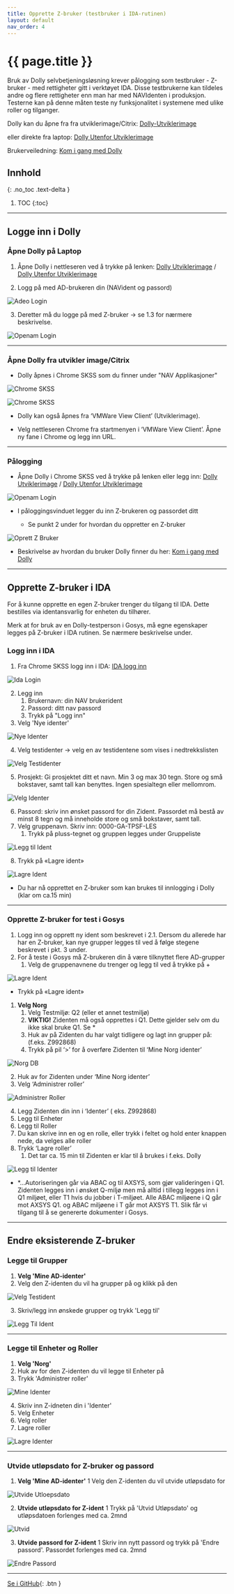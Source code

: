 ```yaml
---
title: Opprette Z-bruker (testbruker i IDA-rutinen)
layout: default
nav_order: 4
---
```


# {{ page.title }}

Bruk av Dolly selvbetjeningsløsning krever pålogging som testbruker - Z-bruker - med rettigheter gitt i verktøyet IDA. Disse testbrukerne kan tildeles andre og flere rettigheter enn man har med NAVIdenten i produksjon. Testerne kan på denne måten teste ny funksjonalitet i systemene med ulike roller og tilganger. 

Dolly kan du åpne fra fra utviklerimage/Citrix: [Dolly-Utviklerimage](https://dolly.nais.preprod.local/)

eller direkte fra laptop: [Dolly Utenfor Utviklerimage](https://dolly.nais-dev-fss.adeo.no/)

Brukerveiledning: [Kom i gang med Dolly](../index.md)

## Innhold
{: .no_toc .text-delta }

1. TOC
{:toc}

---
    
 
## Logge inn i Dolly

### Åpne Dolly på Laptop

1. Åpne Dolly i nettleseren ved å trykke på lenken: [Dolly Utviklerimage](https://dolly.nais.preprod.local/) / [Dolly Utenfor Utviklerimage](https://dolly.nais-dev-fss.adeo.no/) 

2. Logg på med AD-brukeren din (NAVident og passord)

![Adeo Login](assets/adeo_login.png)


3. Deretter må du logge på med Z-bruker → se 1.3 for nærmere beskrivelse.

![Openam Login](assets/openam_logginn.png)

---

### Åpne Dolly fra utvikler image/Citrix
* Dolly åpnes i Chrome SKSS som du finner under "NAV Applikasjoner" 

![Chrome SKSS](assets/windows_search.png)

![Chrome SKSS](assets/chrome_skss.png)

* Dolly kan også åpnes fra ‘VMWare View Client’ (Utviklerimage). 

* Velg nettleseren Chrome  fra startmenyen i ‘VMWare View Client’. Åpne ny fane i Chrome og legg inn URL.

---

### Pålogging
* Åpne Dolly i Chrome SKSS ved å trykke på lenken eller legg inn: [Dolly Utviklerimage](https://dolly.nais.preprod.local/) / [Dolly Utenfor Utviklerimage](https://dolly.nais-dev-fss.adeo.no/)

![Openam Login](assets/openam_logginn.png)

* I påloggingsvinduet legger du inn Z-brukeren og passordet ditt

    * Se punkt 2 under for hvordan du oppretter en Z-bruker

![Oprett Z Bruker](assets/testdatagrupper.png)
* Beskrivelse av hvordan du bruker Dolly finner du her: [Kom i gang med Dolly](../index.md)


---


## Opprette Z-bruker i IDA
For å kunne opprette en egen Z-bruker trenger du tilgang til IDA. Dette bestilles via identansvarlig for enheten du tilhører.  

Merk at for bruk av en Dolly-testperson i Gosys, må egne egenskaper legges på Z-bruker i IDA rutinen. Se nærmere beskrivelse under.

### Logg inn i IDA
1. Fra Chrome SKSS logg inn i IDA: [IDA logg inn](https://ida.adeo.no/#/login)


![Ida Login](assets/ida_login.png)

2. Legg inn 
    1. Brukernavn: din NAV brukerident
    2. Passord: ditt nav passord
    3. Trykk på "Logg inn"
3. Velg 'Nye identer'

![Nye Identer](assets/nye_identer.png)

4. Velg testidenter → velg en av testidentene som vises i nedtrekkslisten

![Velg Testidenter](assets/velg_testident.png)

5. Prosjekt: Gi prosjektet ditt et navn. Min 3 og max 30 tegn. Store og små bokstaver, samt tall kan benyttes. Ingen spesialtegn eller mellomrom.

![Velg Identer](assets/veld_identer.png)

6. Passord: skriv inn ønsket passord for din Zident. Passordet må bestå av minst 8 tegn og må inneholde store og små bokstaver, samt tall.
7. Velg gruppenavn. Skriv inn: 0000-GA-TPSF-LES 
    1. Trykk på pluss-tegnet og gruppen legges under Gruppeliste
    
![Legg til Ident](assets/leggtil_ident.png)

8. Trykk på «Lagre ident»

![Lagre Ident](assets/lagre_ident.png)

* Du har nå opprettet en Z-bruker som kan brukes til innlogging i Dolly (klar om ca.15 min)

---

### Opprette Z-bruker for test i Gosys
1. Logg inn og opprett ny ident som beskrevet i 2.1. Dersom du allerede har har en Z-bruker, kan nye grupper legges til ved å følge stegene beskrevet i pkt. 3 under. 
2. For å teste i Gosys må Z-brukeren din å være tilknyttet flere AD-grupper
    1. Velg de gruppenavnene du trenger og legg til ved å trykke på +

![Lagre Ident](assets/nye_identer_2.png)

* Trykk på «Lagre ident» 


1. **Velg Norg**
    1. Velg Testmiljø: Q2 (eller et annet testmiljø)
    2. **VIKTIG!** Zidenten må også opprettes i Q1. Dette gjelder selv om du ikke skal bruke Q1. Se * 
    3. Huk av på Zidenten du har valgt tidligere og lagt inn grupper på: (f.eks. Z992868)
    4. Trykk på pil ‘>’ for å overføre Zidenten til ‘Mine Norg identer’

![Norg DB](assets/focus_norg_db.png)

2.  Huk av for Zidenten under ‘Mine Norg identer’
3.  Velg ‘Administrer roller’

![Administrer Roller](assets/focus_administrer_roller.png)

4. Legg Zidenten din inn i ‘Identer’ ( eks. Z992868)
5. Legg til Enheter
6. Legg til Roller 
7. Du kan skrive inn en og en rolle, eller trykk i feltet og hold enter knappen nede, da velges alle roller
8. Trykk ‘Lagre roller’
    1. Det tar ca. 15 min til Zidenten er klar til å brukes i f.eks. Dolly

![Legg til Identer](assets/administrer_roller_2.png)

*   *...Autoriseringen går via ABAC og til AXSYS, som gjør valideringen i Q1. Zidenten legges inn i ønsket Q-miljø men må alltid i tillegg legges inn i Q1 miljøet, eller T1 hvis du jobber i T-miljøet. Alle ABAC miljøene i Q går mot AXSYS Q1. og ABAC miljøene i T går mot AXSYS T1. Slik får vi tilgang til å se genererte dokumenter i Gosys.

---

## Endre eksisterende Z-bruker
### Legge til Grupper
1. **Velg 'Mine AD-identer'**
2. Velg den Z-identen du vil ha grupper på og klikk på den


![Velg Testident](assets/administrasjon_testidenter.png)

3. Skriv/legg inn ønskede grupper og trykk 'Legg til'

![Legg Til Ident](assets/oensket_gruppenavn.png)

---

### Legge til Enheter og Roller
1. **Velg 'Norg'**
2. Huk av for den Z-identen du vil legge til Enheter på
3. Trykk 'Administrer roller'

![Mine Identer](assets/mine_identer.png)

4. Skriv inn Z-idneten din i 'Identer'
5. Velg Enheter
6. Velg roller
7. Lagre roller

![Lagre Identer](assets/administrer_roller.png)

---

### Utvide utløpsdato for Z-bruker og passord
1. **Velg 'Mine AD-identer'**
    1 Velg den Z-identen du vil utvide utløpsdato for 
    
![Utvide Utloepsdato](assets/administrasjon_testidenter.png)

2. **Utvide utløpsdato for Z-ident**
    1 Trykk på 'Utvid Utløpsdato' og utløpsdatoen forlenges med ca. 2mnd 
    
![Utvid](assets/utvide_utloepsdato.png)

3. **Utvide passord for Z-ident**
    1 Skriv inn nytt passord og trykk på 'Endre passord'. Passordet forlenges med ca. 2mnd 

![Endre Passord](assets/utvide_passord.png)

---

[Se i GitHub](https://github.com/navikt/dolly-frontend/){: .btn }